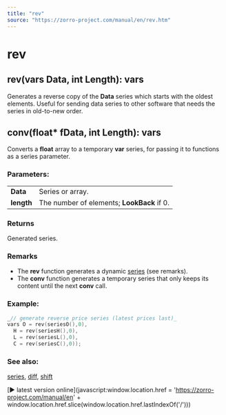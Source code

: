 ```yaml
---
title: "rev"
source: "https://zorro-project.com/manual/en/rev.htm"
---
```


# rev

## rev(vars Data, int Length): vars

Generates a reverse copy of the **Data** series which starts with the oldest elements. Useful for sending data series to other software that needs the series in old-to-new order.

## conv(float\* fData, int Length): vars

Converts a **float** array to a temporary **var** series, for passing it to functions as a series parameter.

### Parameters:

<table border="0"><tbody><tr><td><strong>Data</strong></td><td>Series or array.</td></tr><tr><td><strong>length</strong></td><td>The number of elements; <strong>LookBack</strong> if 0.</td></tr></tbody></table>

### Returns

Generated series.  

### Remarks

*   The **rev** function generates a dynamic [series](091_series.md) (see remarks).
*   The **conv** function generates a temporary series that only keeps its content until the next **conv** call.

### Example:

```c
_// generate reverse price series (latest prices last)_
vars O = rev(seriesO(),0),
  H = rev(seriesH(),0),
  L = rev(seriesL(),0),
  C = rev(seriesC(),0));
```

### See also:

[series](091_series.md), [diff](128_diff.md), [shift](126_shift.md)

[► latest version online](javascript:window.location.href = 'https://zorro-project.com/manual/en' + window.location.href.slice\(window.location.href.lastIndexOf\('/'\)\))